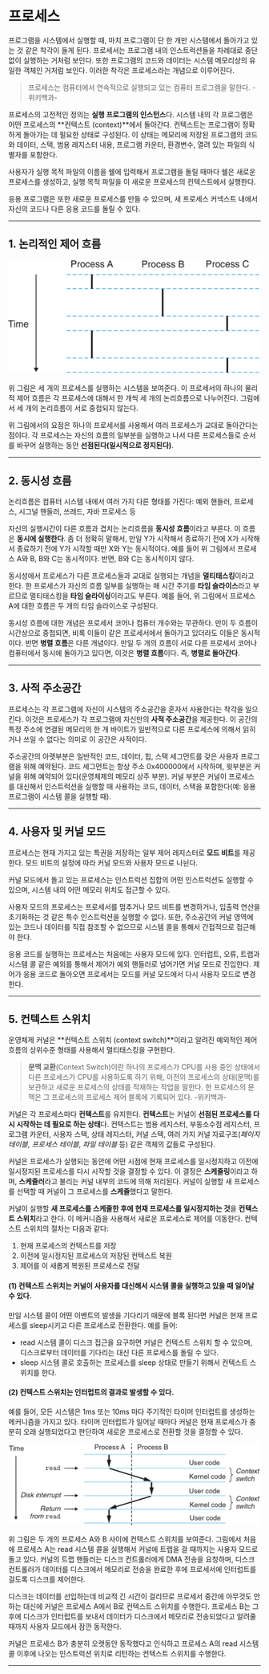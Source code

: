 # 프로세스

프로그램을 시스템에서 실행할 때, 마치 프로그램이 단 한 개만 시스템에서 돌아가고 있는 것 같은 착각이 들게 된다. 프로세서는 프로그램 내의 인스트럭션들을 차례대로 중단 없이 실행하는 거처럼 보인다. 또한 프로그램의 코드와 데이터는 시스템 메모리상의 유일한 객체인 거처럼 보인다. 이러한 착각은 프로세스라는 개념으로 이루어진다.

> 프로세스는 컴퓨터에서 연속적으로 실행되고 있는 컴퓨터 프로그램을 말한다. -위키백과-

프로세스의 고전적인 정의는 **실행 프로그램의 인스턴스**다. 시스템 내의 각 프로그램은 어떤 프로세스의 **컨텍스트 (context)**에서 돌아간다. 컨텍스트는 프로그램이 정확하게 돌아가는 데 필요한 상태로 구성된다. 이 상태는 메모리에 저장된 프로그램의 코드와 데이터, 스택, 범용 레지스터 내용, 프로그램 카운터, 환경변수, 열려 있는 파일의 식별자를 포함한다.

사용자가 실행 목적 파일의 이름을 쉘에 입력해서 프로그램을 돌릴 때마다 쉘은 새로운 프로세스를 생성하고, 실행 목적 파일을 이 새로운 프로세스의 컨텍스트에서 실행한다. 

응용 프로그램은 또한 새로운 프로세스를 만들 수 있으며, 새 프로세스 커넥스트 내에서 자신의 코드나 다른 응용 코드를 돌릴 수 있다.

---

## 1. 논리적인 제어 흐름

![logical_control_flows](./24/logical_control_flows.png)

위 그림은 세 개의 프로세스를 실행하는 시스템을 보여준다. 이 프로세서의 하나의 물리적 제어 흐름은 각 프로세스에 대해서 한 개씩 세 개의 논리흐름으로 나누어진다. 그림에서 세 개의 논리흐름이 서로 중첩되지 않는다.

위 그림에서의 요점은 하나의 프로세서를 사용해서 여러 프로세스가 교대로 돌아간다는 점이다. 각 프로세스는 자신의 흐름의 일부분을 실행하고 나서 다른 프로세스들로 순서를 바꾸어 실행하는 동안 **선점된다(일시적으로 정지된다)**.

---

## 2. 동시성 흐름

논리흐름은 컴퓨터 시스템 내에서 여러 가지 다른 형태를 가진다: 예외 핸들러, 프로세스, 시그널 핸들러, 쓰레드, 자바 프로세스 등

자신의 실행시간이 다른 흐름과 겹치는 논리흐름을 **동시성 흐름**이라고 부른다. 이 흐름은 **동시에 실행한다**. 좀 더 정확히 말해서, 만일 Y가 시작해서 종료하기 전에 X가 시작해서 종료하기 전에 Y가 시작할 때만 X와 Y는 동시적이다. 예를 들어 위 그림에서 프로세스 A와 B, B와 C는 동시적이다. 반면, B와 C는 동시적이지 않다.

동시성에서 프로세스가 다른 프로세스들과 교대로 실행되는 개념을 **멀티태스킹**이라고 한다. 한 프로세스가 자신의 흐름 일부를 실행하는 매 시간 주기를 **타임 슬라이스**라고 부르므로 멀티태스킹을 **타임 슬라이싱**이라고도 부른다. 예를 들어, 위 그림에서 프로세스 A에 대한 흐름은 두 개의 타임 슬라이스로 구성된다.

동시성 흐름에 대한 개념은 프로세서 코어나 컴퓨터 개수와는 무관하다. 만이 두 흐름이 시간상으로 중첩되면, 비록 이들이 같은 프로세서에서 돌아가고 있더라도 이들은 동시적이다. 반면 **병렬 흐름**은 다른 개념이다. 만일 두 개의 흐름이 서로 다른 프로세서 코어나 컴퓨터에서 동시에 돌아가고 있다면, 이것은 **병렬 흐름**이다. 즉, **병렬로 돌아간다**.

---

## 3. 사적 주소공간

프로세스는 각 프로그램에 자신이 시스템의 주소공간을 혼자서 사용한다는 착각을 일으킨다. 이것은 프로세스가 각 프로그램에 자신만의 **사적 주소공간**을 제공한다. 이 공간의 특정 주소에 연결된 메모리의 한 개 바이트가 일반적으로 다른 프로세스에 의해서 읽히거나 쓰일 수 없다는 의미로 이 공간은 사적이다.

주소공간의 아랫부분은 일반적인 코드, 데이터, 힙, 스택 세그먼트를 갖은 사용자 프로그램을 위해 예약된다. 코드 세그먼트는 항상 주소 0x400000에서 시작하며, 윗부분은 커널을 위해 예약되어 있다(운영체제의 메모리 상주 부분). 커널 부분은 커널이 프로세스를 대신해서 인스트럭션을 실행할 때 사용하는 코드, 데이터, 스택을 포함한다(예: 응용 프로그램이 시스템 콜을 실행할 때).

---

## 4. 사용자 및 커널 모드

프로세스는 현재 가지고 있는 특권을 저장하는 일부 제어 레지스터로 **모드 비트**를 제공한다. 모드 비트의 설정에 따라 커널 모드와 사용자 모드로 나뉜다.

커널 모드에서 돌고 있는 프로세스는 인스트럭션 집합의 어떤 인스트럭션도 실행할 수 있으며, 시스템 내의 어떤 메모리 위치도 접근할 수 있다.

사용자 모드의 프로세스는 프로세서를 멈추거나 모드 비트를 변경하거나, 입출력 연산을 초기화하는 것 같은 특수 인스트럭션을 실행할 수 없다. 또한, 주소공간의 커널 영역에 있는 코드나 데이터를 직접 참조할 수 없으므로 시스템 콜을 통해서 간접적으로 접근해야 한다.

응용 코드를 실행하는 프로세스는 처음에는 사용자 모드에 있다. 인터럽트, 오류, 트랩과 시스템 콜 같은 예외를 통해서 제어가 예외 핸들러로 넘어가면 커널 모드로 진입한다. 제어가 응용 코드로 돌아오면 프로세서는 모드를 커널 모드에서 다시 사용자 모드로 변경한다.

---

## 5. 컨텍스트 스위치

운영체제 커널은 **컨텍스트 스위치 (context switch)**이라고 알려진 예외적인 제어흐름의 상위수준 형태를 사용해서 멀티태스킹을 구현한다.

> **문맥 교환**(Context Switch)이란 하나의 프로세스가 CPU를 사용 중인 상태에서 다른 프로세스가 CPU를 사용하도록 하기 위해, 이전의 프로세스의 상태(문맥)를 보관하고 새로운 프로세스의 상태를 적재하는 작업을 말한다. 한 프로세스의 문맥은 그 프로세스의 프로세스 제어 블록에 기록되어 있다. -위키백과-

커널은 각 프로세스마다 **컨텍스트**를 유지한다. **컨텍스트**는 커널이 **선점된 프로세스를 다시 시작하는 데 필요로 하는 상태**다. 컨텍스트는 범용 레지스터, 부동소수점 레지스터, 프로그램 카운터, 사용자 스택, 상태 레지스터, 커널 스택, 여러 가지 커널 자료구조(*페이지 테이블*, *프로세스 테이블*, *파일 테이블* 등) 같은 객체의 값들로 구성된다.

커널은 프로세스가 실행되는 동안에 어떤 시점에 현재 프로세스를 일시정지하고 이전에 일시정지된 프로세스를 다시 시작할 것을 결정할 수 있다. 이 결정은 **스케줄링**이라고 하며, **스케줄러**라고 불리는 커널 내부의 코드에 의해 처리된다. 커널이 실행할 새 프로세스를 선택할 때 커널이 그 프로세스를 **스케줄**했다고 말한다.

커널이 실행할 **새 프로세스를 스케줄한 후에 현재 프로세스를 일시정지하는 것**을 **컨텍스트 스위치**라고 한다. 이 메커니즘을 사용해서 새로운 프로세스로 제어를 이동한다. 컨텍스트 스위치의 절차는 다음과 같다:

1. 현재 프로세스의 컨텍스트를 저장
2. 이전에 일시정지된 프로세스의 저장된 컨텍스트 복원
3. 제어를 이 새롭게 복원된 프로세스로 전달

#### (1) 컨텍스트 스위치는 커널이 사용자를 대신해서 시스템 콜을 실행하고 있을 때 일어날 수 있다.

만일 시스템 콜이 어떤 이벤트의 발생을 기다리기 때문에 블록 된다면 커널은 현재 프로세스를 sleep시키고 다른 프로세스로 전환한다. 예를 들어:

- read 시스템 콜이 디스크 접근을 요구하면 커널은 컨텍스트 스위치 할 수 있으며, 디스크로부터 데이터를 기다리는 대신 다른 프로세스를 돌릴 수 있다.
- sleep 시스템 콜로 호출하는 프로세스를 sleep 상태로 만들기 위해서 컨텍스트 스위치를 한다.

#### (2) 컨텍스트 스위치는 인터럽트의 결과로 발생할 수 있다.

예를 들어, 모든 시스템은 1ms 또는 10ms 마다 주기적인 타이머 인터럽트를 생성하는 메커니즘을 가지고 있다. 타이머 인터럽트가 일어날 때마다 커널은 현재 프로세스가 충분히 오래 실행되었다고 판단하여 새로운 프로세스로 전환할 것을 결정할 수 있다.

![process_of_context_switch](./24/process_of_context_switch.png)

위 그림은 두 개의 프로세스 A와 B 사이에 컨텍스트 스위치를 보여준다. 그림에서 처음에 프로세스 A는 read 시스템 콜을 실행해서 커널에 트랩을 걸 때까지는 사용자 모드로 돌고 있다. 커널의 트랩 핸들러는 디스크 컨트롤러에게 DMA 전송을 요청하며, 디스크 컨트롤러가 데이터를 디스크에서 메모리로 전송을 완료한 후에 프로세서에 인터럽트를 걸도록 디스크를 제어한다.

디스크는 데이터를 선입하는데 비교적 긴 시간이 걸리므로 프로세서 중간에 아무것도 안하는 대신에 커널은 프로세스 A에서 B로 컨텍스트 스위치를 수행한다. 프로세스 B는 그 후에 디스크가 인터럽트를 보내서 데이터가 디스크에서 메모리로 전송되었다고 알려줄 때까지 사용자 모드에서 잠깐 동작한다.

커널은 프로세스 B가 충분히 오랫동안 동작했다고 인식하고 프로세스 A의 read 시스템 콜 이후에 나오는 인스트럭션 위치로 리턴하는 컨텍스트 스위치를 수행한다.

---